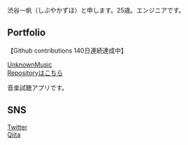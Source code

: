 渋谷一帆（しぶやかずほ）と申します。25歳。エンジニアです。

## Portfolio
【Github contributions 140日連続達成中】

[UnknownMusic](https://www.unknownmusic.net/)  
[Repositoryはこちら](https://github.com/Kazuho-Shibuya/unknownmusic)

音楽試聴アプリです。  

## SNS
[Twitter](https://twitter.com/kazuho_web)  
[Qiita](https://qiita.com/studyitpc)
